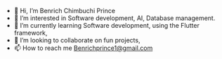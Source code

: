 - 👋 Hi, I’m Benrich Chimbuchi Prince
- 👀 I’m interested in Software development, AI, Database management.
- 🌱 I’m currently learning Software development, using the Flutter framework,
- 💞️ I’m looking to collaborate on fun projects,
- 📫 How to reach me Benrichprince1@gmail.com

